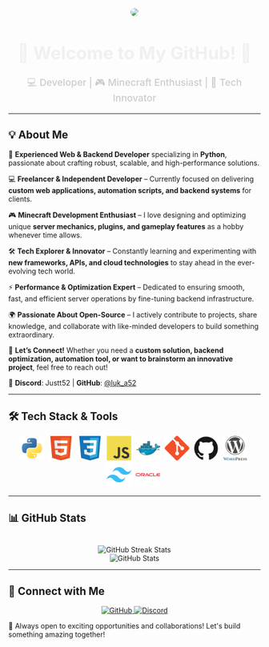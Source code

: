 <div id="header" align="center">
  <img src="https://media2.giphy.com/media/hUIn2yoj36JkzmEdE2/giphy.gif" width="140" style="border-radius: 50%; box-shadow: 0 4px 10px rgba(255, 255, 255, 0.3);"/>
  <h1 style="font-size: 2.2rem; font-weight: bold; color: #f0f0f0; text-shadow: 2px 2px 10px rgba(255, 255, 255, 0.2);">
    👋 Welcome to My GitHub! 🚀
  </h1>
  <p style="font-size: 1.2rem; font-weight: 500; color: #ccc;">
    💻 Developer | 🎮 Minecraft Enthusiast | 🚀 Tech Innovator
  </p>
</div>

---

## 💡 About Me  

🚀 **Experienced Web & Backend Developer** specializing in **Python**, passionate about crafting robust, scalable, and high-performance solutions.  

💻 **Freelancer & Independent Developer** – Currently focused on delivering **custom web applications, automation scripts, and backend systems** for clients.  

🎮 **Minecraft Development Enthusiast** – I love designing and optimizing unique **server mechanics, plugins, and gameplay features** as a hobby whenever time allows.  

🛠️ **Tech Explorer & Innovator** – Constantly learning and experimenting with **new frameworks, APIs, and cloud technologies** to stay ahead in the ever-evolving tech world.  

⚡ **Performance & Optimization Expert** – Dedicated to ensuring smooth, fast, and efficient server operations by fine-tuning backend infrastructure.  

🌍 **Passionate About Open-Source** – I actively contribute to projects, share knowledge, and collaborate with like-minded developers to build something extraordinary.  

📩 **Let’s Connect!** Whether you need a **custom solution, backend optimization, automation tool, or want to brainstorm an innovative project**, feel free to reach out!  

🔗 **Discord**: Justt52 | **GitHub**: [@luk_a52](https://github.com/JustLukaBraza)

---

## 🛠 Tech Stack & Tools

<div align="center">
  <img src="https://github.com/devicons/devicon/blob/master/icons/python/python-original.svg" title="Python" alt="Python" width="50" height="50"/>&nbsp;
  <img src="https://github.com/devicons/devicon/blob/master/icons/html5/html5-original.svg" title="HTML5" alt="HTML" width="50" height="50"/>&nbsp;
  <img src="https://github.com/devicons/devicon/blob/master/icons/css3/css3-original.svg" title="CSS3" alt="CSS" width="50" height="50"/>&nbsp;
  <img src="https://github.com/devicons/devicon/blob/master/icons/javascript/javascript-original.svg" title="JavaScript" alt="JavaScript" width="50" height="50"/>&nbsp;
  <img src="https://github.com/devicons/devicon/blob/master/icons/docker/docker-original.svg" title="Docker" alt="Docker" width="50" height="50"/>&nbsp;
  <img src="https://github.com/devicons/devicon/blob/master/icons/git/git-original.svg" title="Git" alt="Git" width="50" height="50"/>&nbsp;
  <img src="https://github.com/devicons/devicon/blob/master/icons/github/github-original.svg" title="GitHub" alt="GitHub" width="50" height="50"/>&nbsp;
  <img src="https://github.com/devicons/devicon/blob/master/icons/wordpress/wordpress-original.svg" title="WordPress" alt="WordPress" width="50" height="50"/>&nbsp;
  <img src="https://github.com/devicons/devicon/blob/master/icons/tailwindcss/tailwindcss-original.svg" title="TailwindCSS" alt="TailwindCSS" width="50" height="50"/>&nbsp;
  <img src="https://github.com/devicons/devicon/blob/master/icons/oracle/oracle-original.svg" title="Oracle" alt="Oracle" width="50" height="50"/>&nbsp;
</div>

---

## 📊 GitHub Stats

<div align="center">
  <br>
  <img src="http://github-readme-streak-stats.herokuapp.com?user=JustLukaBraza&theme=radical&hide_border=true" alt="GitHub Streak Stats"/>
  <br>
  <img src="https://github-readme-stats.vercel.app/api?username=JustLukaBraza&show_icons=true&theme=radical&hide_border=true" alt="GitHub Stats"/>
</div>

---

## 🔗 Connect with Me

<p align="center">
  <a href="https://github.com/luk-a52">
    <img src="https://img.shields.io/badge/GitHub-000?style=for-the-badge&logo=github&logoColor=white" alt="GitHub"/>
  </a>
  <a href="https://discord.com/users/741337166172389407">
    <img src="https://img.shields.io/badge/Discord-5865F2?style=for-the-badge&logo=discord&logoColor=white" alt="Discord"/>
  </a>
</p>

🚀 Always open to exciting opportunities and collaborations! Let's build something amazing together!
